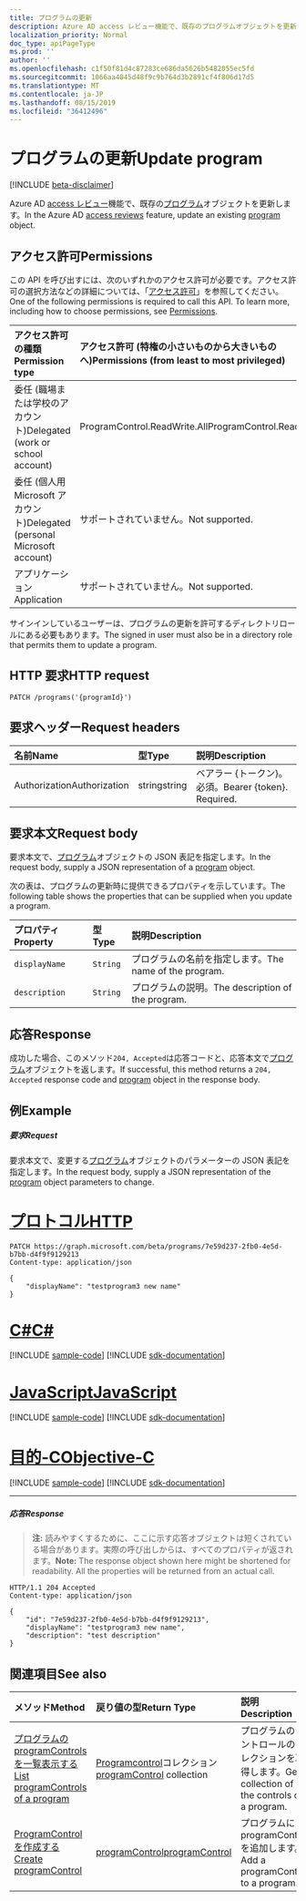 ```yaml
---
title: プログラムの更新
description: Azure AD access レビュー機能で、既存のプログラムオブジェクトを更新します。
localization_priority: Normal
doc_type: apiPageType
ms.prod: ''
author: ''
ms.openlocfilehash: c1f50f81d4c87283ce686da5626b5482055ec5fd
ms.sourcegitcommit: 1066aa4045d48f9c9b764d3b2891cf4f806d17d5
ms.translationtype: MT
ms.contentlocale: ja-JP
ms.lasthandoff: 08/15/2019
ms.locfileid: "36412496"
---
```

# <a name="update-program"></a><span data-ttu-id="93a72-103">プログラムの更新</span><span class="sxs-lookup"><span data-stu-id="93a72-103">Update program</span></span>

[!INCLUDE [beta-disclaimer](../../includes/beta-disclaimer.md)]

<span data-ttu-id="93a72-104">Azure AD [access レビュー](../resources/accessreviews-root.md)機能で、既存の[プログラム](../resources/program.md)オブジェクトを更新します。</span><span class="sxs-lookup"><span data-stu-id="93a72-104">In the Azure AD [access reviews](../resources/accessreviews-root.md) feature, update an existing [program](../resources/program.md) object.</span></span>
## <a name="permissions"></a><span data-ttu-id="93a72-105">アクセス許可</span><span class="sxs-lookup"><span data-stu-id="93a72-105">Permissions</span></span>
<span data-ttu-id="93a72-p101">この API を呼び出すには、次のいずれかのアクセス許可が必要です。アクセス許可の選択方法などの詳細については、「[アクセス許可](/graph/permissions-reference)」を参照してください。</span><span class="sxs-lookup"><span data-stu-id="93a72-p101">One of the following permissions is required to call this API. To learn more, including how to choose permissions, see [Permissions](/graph/permissions-reference).</span></span>

|<span data-ttu-id="93a72-108">アクセス許可の種類</span><span class="sxs-lookup"><span data-stu-id="93a72-108">Permission type</span></span>                        | <span data-ttu-id="93a72-109">アクセス許可 (特権の小さいものから大きいものへ)</span><span class="sxs-lookup"><span data-stu-id="93a72-109">Permissions (from least to most privileged)</span></span>              |
|:--------------------------------------|:---------------------------------------------------------|
|<span data-ttu-id="93a72-110">委任 (職場または学校のアカウント)</span><span class="sxs-lookup"><span data-stu-id="93a72-110">Delegated (work or school account)</span></span>     | <span data-ttu-id="93a72-111">ProgramControl.ReadWrite.All</span><span class="sxs-lookup"><span data-stu-id="93a72-111">ProgramControl.ReadWrite.All</span></span>   |
|<span data-ttu-id="93a72-112">委任 (個人用 Microsoft アカウント)</span><span class="sxs-lookup"><span data-stu-id="93a72-112">Delegated (personal Microsoft account)</span></span> | <span data-ttu-id="93a72-113">サポートされていません。</span><span class="sxs-lookup"><span data-stu-id="93a72-113">Not supported.</span></span> |
|<span data-ttu-id="93a72-114">アプリケーション</span><span class="sxs-lookup"><span data-stu-id="93a72-114">Application</span></span>                            | <span data-ttu-id="93a72-115">サポートされていません。</span><span class="sxs-lookup"><span data-stu-id="93a72-115">Not supported.</span></span> |

<span data-ttu-id="93a72-116">サインインしているユーザーは、プログラムの更新を許可するディレクトリロールにある必要もあります。</span><span class="sxs-lookup"><span data-stu-id="93a72-116">The signed in user must also be in a directory role that permits them to update a program.</span></span>

## <a name="http-request"></a><span data-ttu-id="93a72-117">HTTP 要求</span><span class="sxs-lookup"><span data-stu-id="93a72-117">HTTP request</span></span>
<!-- { "blockType": "ignored" } -->
```http
PATCH /programs('{programId}')
```
## <a name="request-headers"></a><span data-ttu-id="93a72-118">要求ヘッダー</span><span class="sxs-lookup"><span data-stu-id="93a72-118">Request headers</span></span>
| <span data-ttu-id="93a72-119">名前</span><span class="sxs-lookup"><span data-stu-id="93a72-119">Name</span></span>         | <span data-ttu-id="93a72-120">型</span><span class="sxs-lookup"><span data-stu-id="93a72-120">Type</span></span>        | <span data-ttu-id="93a72-121">説明</span><span class="sxs-lookup"><span data-stu-id="93a72-121">Description</span></span> |
|:-------------|:------------|:------------|
| <span data-ttu-id="93a72-122">Authorization</span><span class="sxs-lookup"><span data-stu-id="93a72-122">Authorization</span></span> | <span data-ttu-id="93a72-123">string</span><span class="sxs-lookup"><span data-stu-id="93a72-123">string</span></span> | <span data-ttu-id="93a72-p102">ベアラー \{トークン\}。必須。</span><span class="sxs-lookup"><span data-stu-id="93a72-p102">Bearer \{token\}. Required.</span></span> |

## <a name="request-body"></a><span data-ttu-id="93a72-126">要求本文</span><span class="sxs-lookup"><span data-stu-id="93a72-126">Request body</span></span>
<span data-ttu-id="93a72-127">要求本文で、[プログラム](../resources/program.md)オブジェクトの JSON 表記を指定します。</span><span class="sxs-lookup"><span data-stu-id="93a72-127">In the request body, supply a JSON representation of a [program](../resources/program.md) object.</span></span>

<span data-ttu-id="93a72-128">次の表は、プログラムの更新時に提供できるプロパティを示しています。</span><span class="sxs-lookup"><span data-stu-id="93a72-128">The following table shows the properties that can be supplied when you update a program.</span></span>

| <span data-ttu-id="93a72-129">プロパティ</span><span class="sxs-lookup"><span data-stu-id="93a72-129">Property</span></span>     | <span data-ttu-id="93a72-130">型</span><span class="sxs-lookup"><span data-stu-id="93a72-130">Type</span></span>        | <span data-ttu-id="93a72-131">説明</span><span class="sxs-lookup"><span data-stu-id="93a72-131">Description</span></span> |
|:-------------|:------------|:------------|
| `displayName`               |`String`                              |  <span data-ttu-id="93a72-132">プログラムの名前を指定します。</span><span class="sxs-lookup"><span data-stu-id="93a72-132">The name of the program.</span></span>                   |
| `description`               |`String`                              |  <span data-ttu-id="93a72-133">プログラムの説明。</span><span class="sxs-lookup"><span data-stu-id="93a72-133">The description of the program.</span></span>           |


## <a name="response"></a><span data-ttu-id="93a72-134">応答</span><span class="sxs-lookup"><span data-stu-id="93a72-134">Response</span></span>
<span data-ttu-id="93a72-135">成功した場合、このメソッド`204, Accepted`は応答コードと、応答本文で[プログラム](../resources/program.md)オブジェクトを返します。</span><span class="sxs-lookup"><span data-stu-id="93a72-135">If successful, this method returns a `204, Accepted` response code and [program](../resources/program.md) object in the response body.</span></span>

## <a name="example"></a><span data-ttu-id="93a72-136">例</span><span class="sxs-lookup"><span data-stu-id="93a72-136">Example</span></span>
##### <a name="request"></a><span data-ttu-id="93a72-137">要求</span><span class="sxs-lookup"><span data-stu-id="93a72-137">Request</span></span>
<span data-ttu-id="93a72-138">要求本文で、変更する[プログラム](../resources/program.md)オブジェクトのパラメーターの JSON 表記を指定します。</span><span class="sxs-lookup"><span data-stu-id="93a72-138">In the request body, supply a JSON representation of the [program](../resources/program.md) object parameters to change.</span></span>


# <a name="httptabhttp"></a>[<span data-ttu-id="93a72-139">プロトコル</span><span class="sxs-lookup"><span data-stu-id="93a72-139">HTTP</span></span>](#tab/http)
<!-- {
  "blockType": "request",
  "name": "update_program"
}-->
```http
PATCH https://graph.microsoft.com/beta/programs/7e59d237-2fb0-4e5d-b7bb-d4f9f9129213
Content-type: application/json

{
    "displayName": "testprogram3 new name"
}
```
# <a name="ctabcsharp"></a>[<span data-ttu-id="93a72-140">C#</span><span class="sxs-lookup"><span data-stu-id="93a72-140">C#</span></span>](#tab/csharp)
[!INCLUDE [sample-code](../includes/snippets/csharp/update-program-csharp-snippets.md)]
[!INCLUDE [sdk-documentation](../includes/snippets/snippets-sdk-documentation-link.md)]

# <a name="javascripttabjavascript"></a>[<span data-ttu-id="93a72-141">JavaScript</span><span class="sxs-lookup"><span data-stu-id="93a72-141">JavaScript</span></span>](#tab/javascript)
[!INCLUDE [sample-code](../includes/snippets/javascript/update-program-javascript-snippets.md)]
[!INCLUDE [sdk-documentation](../includes/snippets/snippets-sdk-documentation-link.md)]

# <a name="objective-ctabobjc"></a>[<span data-ttu-id="93a72-142">目的-C</span><span class="sxs-lookup"><span data-stu-id="93a72-142">Objective-C</span></span>](#tab/objc)
[!INCLUDE [sample-code](../includes/snippets/objc/update-program-objc-snippets.md)]
[!INCLUDE [sdk-documentation](../includes/snippets/snippets-sdk-documentation-link.md)]

---


##### <a name="response"></a><span data-ttu-id="93a72-143">応答</span><span class="sxs-lookup"><span data-stu-id="93a72-143">Response</span></span>
><span data-ttu-id="93a72-p103">**注:** 読みやすくするために、ここに示す応答オブジェクトは短くされている場合があります。実際の呼び出しからは、すべてのプロパティが返されます。</span><span class="sxs-lookup"><span data-stu-id="93a72-p103">**Note:** The response object shown here might be shortened for readability. All the properties will be returned from an actual call.</span></span>
<!-- {
  "blockType": "response",
  "truncated": true,
  "@odata.type": "microsoft.graph.program"
} -->
```http
HTTP/1.1 204 Accepted
Content-type: application/json

{
    "id": "7e59d237-2fb0-4e5d-b7bb-d4f9f9129213",
    "displayName": "testprogram3 new name",
    "description": "test description"
}
```

## <a name="see-also"></a><span data-ttu-id="93a72-146">関連項目</span><span class="sxs-lookup"><span data-stu-id="93a72-146">See also</span></span>

| <span data-ttu-id="93a72-147">メソッド</span><span class="sxs-lookup"><span data-stu-id="93a72-147">Method</span></span>           | <span data-ttu-id="93a72-148">戻り値の型</span><span class="sxs-lookup"><span data-stu-id="93a72-148">Return Type</span></span>    |<span data-ttu-id="93a72-149">説明</span><span class="sxs-lookup"><span data-stu-id="93a72-149">Description</span></span>|
|:---------------|:--------|:----------|
|[<span data-ttu-id="93a72-150">プログラムの programControls を一覧表示する</span><span class="sxs-lookup"><span data-stu-id="93a72-150">List programControls of a program</span></span>](program-listcontrols.md) |     <span data-ttu-id="93a72-151">[Programcontrol](../resources/programcontrol.md)コレクション</span><span class="sxs-lookup"><span data-stu-id="93a72-151">[programControl](../resources/programcontrol.md) collection</span></span>|    <span data-ttu-id="93a72-152">プログラムのコントロールのコレクションを取得します。</span><span class="sxs-lookup"><span data-stu-id="93a72-152">Get a collection of the controls of a program.</span></span>|
|[<span data-ttu-id="93a72-153">ProgramControl を作成する</span><span class="sxs-lookup"><span data-stu-id="93a72-153">Create programControl</span></span>](programcontrol-create.md) |        [<span data-ttu-id="93a72-154">programControl</span><span class="sxs-lookup"><span data-stu-id="93a72-154">programControl</span></span>](../resources/programcontrol.md)    |   <span data-ttu-id="93a72-155">プログラムに programControl を追加します。</span><span class="sxs-lookup"><span data-stu-id="93a72-155">Add a programControl to a program.</span></span>|

<!--
{
  "type": "#page.annotation",
  "description": "Update program",
  "keywords": "",
  "section": "documentation",
  "tocPath": "",
  "suppressions": [
  ]
}
-->
